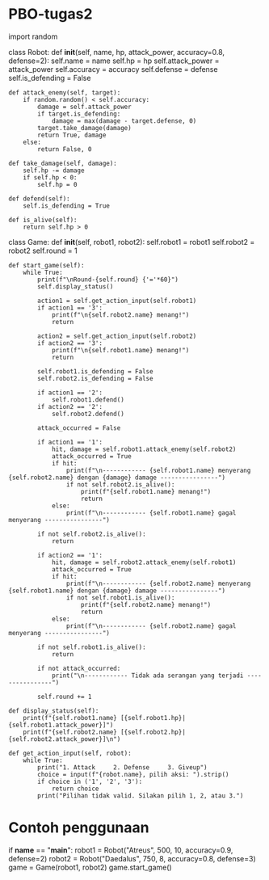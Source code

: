 # PBO-tugas2
import random

class Robot:
    def __init__(self, name, hp, attack_power, accuracy=0.8, defense=2):
        self.name = name
        self.hp = hp
        self.attack_power = attack_power
        self.accuracy = accuracy
        self.defense = defense
        self.is_defending = False

    def attack_enemy(self, target):
        if random.random() < self.accuracy:
            damage = self.attack_power
            if target.is_defending:
                damage = max(damage - target.defense, 0)
            target.take_damage(damage)
            return True, damage
        else:
            return False, 0

    def take_damage(self, damage):
        self.hp -= damage
        if self.hp < 0:
            self.hp = 0

    def defend(self):
        self.is_defending = True

    def is_alive(self):
        return self.hp > 0

class Game:
    def __init__(self, robot1, robot2):
        self.robot1 = robot1
        self.robot2 = robot2
        self.round = 1

    def start_game(self):
        while True:
            print(f"\nRound-{self.round} {'='*60}")
            self.display_status()

            action1 = self.get_action_input(self.robot1)
            if action1 == '3':
                print(f"\n{self.robot2.name} menang!")
                return

            action2 = self.get_action_input(self.robot2)
            if action2 == '3':
                print(f"\n{self.robot1.name} menang!")
                return

            self.robot1.is_defending = False
            self.robot2.is_defending = False

            if action1 == '2':
                self.robot1.defend()
            if action2 == '2':
                self.robot2.defend()

            attack_occurred = False

            if action1 == '1':
                hit, damage = self.robot1.attack_enemy(self.robot2)
                attack_occurred = True
                if hit:
                    print(f"\n------------ {self.robot1.name} menyerang {self.robot2.name} dengan {damage} damage ----------------")
                    if not self.robot2.is_alive():
                        print(f"{self.robot1.name} menang!")
                        return
                else:
                    print(f"\n------------ {self.robot1.name} gagal menyerang ----------------")

            if not self.robot2.is_alive():
                return

            if action2 == '1':
                hit, damage = self.robot2.attack_enemy(self.robot1)
                attack_occurred = True
                if hit:
                    print(f"\n------------ {self.robot2.name} menyerang {self.robot1.name} dengan {damage} damage ----------------")
                    if not self.robot1.is_alive():
                        print(f"{self.robot2.name} menang!")
                        return
                else:
                    print(f"\n------------ {self.robot2.name} gagal menyerang ----------------")

            if not self.robot1.is_alive():
                return

            if not attack_occurred:
                print("\n------------ Tidak ada serangan yang terjadi ----------------")

            self.round += 1

    def display_status(self):
        print(f"{self.robot1.name} [{self.robot1.hp}|{self.robot1.attack_power}]")
        print(f"{self.robot2.name} [{self.robot2.hp}|{self.robot2.attack_power}]\n")

    def get_action_input(self, robot):
        while True:
            print("1. Attack     2. Defense     3. Giveup")
            choice = input(f"{robot.name}, pilih aksi: ").strip()
            if choice in ('1', '2', '3'):
                return choice
            print("Pilihan tidak valid. Silakan pilih 1, 2, atau 3.")

# Contoh penggunaan
if __name__ == "__main__":
    robot1 = Robot("Atreus", 500, 10, accuracy=0.9, defense=2)
    robot2 = Robot("Daedalus", 750, 8, accuracy=0.8, defense=3)
    game = Game(robot1, robot2)
    game.start_game()
